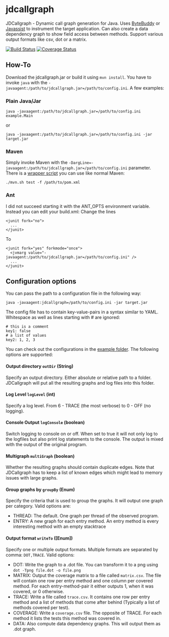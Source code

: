 # jdcallgraph
JDCallgraph - Dynamic call graph generation for Java. Uses 
[ByteBuddy](http://bytebuddy.net/) or 
[Javassist](http://jboss-javassist.github.io/javassist/) to instrument the target application.
Can also create a data dependency graph to show field access between methods. Support various output formats like csv, dot or a matrix.

[![Build Status](https://travis-ci.org/dkarv/jdcallgraph.svg?branch=master)](https://travis-ci.org/dkarv/jdcallgraph)
[![Coverage Status](https://coveralls.io/repos/github/dkarv/jdcallgraph/badge.svg?branch=master)](https://coveralls.io/github/dkarv/jdcallgraph?branch=master)

## How-To
Download the jdcallgraph.jar or build it using `mvn install`.
You have to invoke `java` with the `-javaagent:/path/to/jdcallgraph.jar=/path/to/config.ini`. A few examples:

### Plain Java/Jar
```
java -javaagent:/path/to/jdcallgraph.jar=/path/to/config.ini example.Main
```
or
```
java -javaagent:/path/to/jdcallgraph.jar=/path/to/config.ini -jar target.jar
```

### Maven
Simply invoke Maven with the `-DargLine=-javaagent:/path/to/jdcallgraph.jar=/path/to/config.ini` parameter. There is a [wrapper script](./wrapper/mvn.sh) you can use like normal Maven:
```
./mvn.sh test -f /path/to/pom.xml
```

### Ant
I did not succeed starting it with the ANT_OPTS environment variable. Instead you can edit your build.xml:
Change the lines
```
<junit fork="no">
  ...
</junit>
```
To
```
<junit fork="yes" forkmode="once">
  <jvmarg value="-javaagent:/path/to/jdcallgraph.jar=/path/to/config.ini" />
  ...
</junit>
```

## Configuration options
You can pass the path to a configuration file in the following way:
```
java -javaagent:jdcallgraph=/path/to/config.ini -jar target.jar
```
The config file has to contain key-value-pairs in a syntax similar to YAML. Whitespace as well as lines starting with # are ignored:
```
# this is a comment
key1: false
# a list of values
key2: 1, 2, 3
```
You can check out the configurations in the [example folder](./examples).
The following options are supported:

#### Output directory `outDir` (String)
Specify an output directory. Either absolute or relative path to a folder.
JDCallgraph will put all the resulting graphs and log files into this folder.

#### Log Level `logLevel` (int)
Specify a log level. From 6 - TRACE (the most verbose) to 0 - OFF (no logging).

#### Console Output `logConsole` (boolean)
Switch logging to console on or off. When set to true it will not only log to the logfiles but also print log statements to the console.
The output is mixed with the output of the original program.

#### Multigraph `multiGraph` (boolean)
Whether the resulting graphs should contain duplicate edges. 
Note that JDCallgraph has to keep a list of known edges which might lead to memory issues with large graphs.

#### Group graphs by `groupBy` (Enum)
Specify the criteria that is used to group the graphs. It will output one graph per category. Valid options are:
- THREAD: The default. One graph per thread of the observed program.
- ENTRY: A new graph for each entry method. An entry method is every interesting method with an empty stacktrace

#### Output format `writeTo` ([Enum])
Specify one or multiple output formats. Multiple formats are separated by comma: `DOT,TRACE`. Valid options:
- DOT: Write the graph to a .dot file. You can transform it to a png using `dot -Tpng file.dot -o file.png`
- MATRIX: Output the coverage matrix to a file called `matrix.csv`. The file will contain one row per entry method and one column per covered method. For each entry-method-pair it either outputs 1, when it was covered, or 0 otherwise.
- TRACE: Write a file called `trace.csv`. It contains one row per entry method and a list of methods that come after behind (Typically a list of methods covered per test).
- COVERAGE: Write a `coverage.csv` file. The opposite of TRACE. For each method it lists the tests this method was covered in.
- DATA: Also compute data dependency graphs. This will output them as .dot graph.
